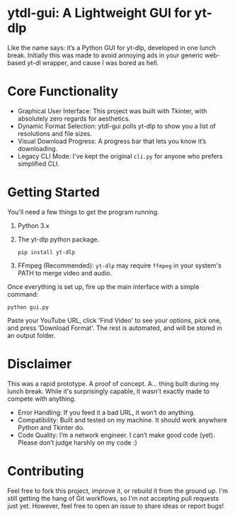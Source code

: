 # ytdl-gui: A Lightweight GUI for yt-dlp

Like the name says: it’s a Python GUI for yt-dlp, developed in one lunch break. Initially this was made to avoid annoying ads in your generic web-based yt-dl wrapper, and cause I was bored as hell.
# Core Functionality

- Graphical User Interface: This project was built with Tkinter, with absolutely zero regards for aesthetics.
- Dynamic Format Selection: ytdl-gui polls yt-dlp to show you a list of resolutions and file sizes.
- Visual Download Progress: A progress bar that lets you know it’s downloading.
- Legacy CLI Mode: I've kept the original `cli.py` for anyone who prefers simplified CLI.

# Getting Started

You'll need a few things to get the program running.
1. Python 3.x
2. The yt-dlp python package.
   
    ```
   pip install yt-dlp
    ```
4. FFmpeg (Recommended): `yt-dlp` may require `ffmpeg` in your system's PATH to merge video and audio.

Once everything is set up, fire up the main interface with a simple command:

```
python gui.py
```

Paste your YouTube URL, click 'Find Video' to see your options, pick one, and press 'Download Format'. The rest is automated, and will be stored in an output folder.
# Disclaimer

This was a rapid prototype. A proof of concept. A... thing built during my lunch break. While it's surprisingly capable, it wasn't exactly made to compete with anything.

- Error Handling: If you feed it a bad URL, it won’t do anything.
- Compatibility: Built and tested on my machine. It should work anywhere Python and Tkinter do.
- Code Quality: I’m a network engineer. I can’t make good code (yet). Please don’t judge harshly on my code :)

# Contributing

Feel free to fork this project, improve it, or rebuild it from the ground up. I'm still getting the hang of Git workflows, so I'm not accepting pull requests just yet. However, feel free to open an issue to share ideas or report bugs!

